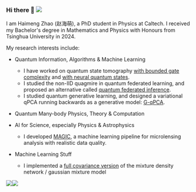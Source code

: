 ### Hi there 👋 ![](https://visitor-badge.glitch.me/badge?page_id=haimengzhao)

I am Haimeng Zhao (赵海萌), a PhD student in Physics at Caltech. I received my Bachelor's degree in Mathematics and Physics with Honours from Tsinghua University in 2024.

My research interests include:


- Quantum Information, Algorithms & Machine Learning
  - I have worked on quantum state tomography [with bounded gate complexity](https://github.com/haimengzhao/bounded-gate-tomography) and [with neural quantum states](https://github.com/netket/netket).
  - I studied the non-IID quagmire in quantum federated learning, and proposed an alternative called [quantum federated inference](https://github.com/haimengzhao/quantum-fed-infer).
  - I studied quantum generative learning, and designed a variational qPCA running backwards as a generative model: [G-qPCA](https://github.com/haimengzhao/g-qpca).
  
- Quantum Many-body Physics, Theory & Computation
- AI for Science, especially Physics & Astrophysics
  - I developed [MAGIC](https://github.com/haimengzhao/magic-microlensing), a machine learning pipeline for microlensing analysis with realistic data quality. 
- Machine Learning Stuff
  - I implemented a [full covariance version](https://github.com/haimengzhao/full-cov-mdn) of the mixture density network / gaussian mixture model

![](https://github-readme-stats.vercel.app/api?username=haimengzhao)![](https://github-readme-stats.vercel.app/api/top-langs/?username=haimengzhao&layout=compact&langs_count=6)

<!--START_SECTION:waka-->

<!--END_SECTION:waka-->

<!--
**JasonZHM/JasonZHM** is a ✨ _special_ ✨ repository because its `README.md` (this file) appears on your GitHub profile.

Here are some ideas to get you started:

- 🔭 I’m currently working on ...
- 🌱 I’m currently learning ...
- 👯 I’m looking to collaborate on ...
- 🤔 I’m looking for help with ...
- 💬 Ask me about ...
- 📫 How to reach me: ...
- 😄 Pronouns: ...
- ⚡ Fun fact: ...
-->
